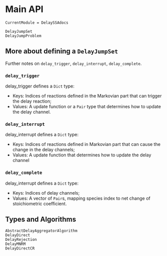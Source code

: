 # Main API
```@meta
CurrentModule = DelaySSAdocs
```

```@docs
DelayJumpSet
DelayJumpProblem
```

## More about defining a `DelayJumpSet`
Further notes on `delay_trigger`, `delay_interrupt`, `delay_complete`.
### `delay_trigger` 
   delay_trigger defines a `Dict` type:

- Keys: Indices of reactions defined in the Markovian part that can trigger the delay reaction;
- Values: A update function or a `Pair` type that determines how to update the delay channel.
 

### `delay_interrupt`
   delay_interrupt defines a `Dict` type:
   
- Keys: Indices of reactions defined in Markovian part that can cause the change in the delay channels;
- Values: A update function that determines how to update the delay channel

### `delay_complete` 
   delay_interrupt defines a `Dict` type:
   
- Keys: Indices of delay channels;
- Values: A vector of `Pair`s, mapping species index to net change of stoichiometric coefficient.

## Types and Algorithms
```@docs
AbstractDelayAggregatorAlgorithm
DelayDirect
DelayRejection
DelayMNRM
DelayDirectCR
```
